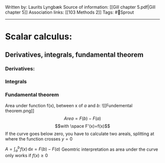 Written by: Laurits Lyngbæk
Source of information: [[Gill chapter 5.pdf|Gill chapter 5]] 
Association links: [[103 Methods 2]]
Tags: #🌿Sprout 
___
# Scalar calculus:
## Derivatives, integrals, fundamental theorem
### Derivatives:

### Integrals

### Fundamental theorem
Area under function f(x), between x of *a* and *b*:
![[Fundemental theorem.png]]
$$Area=F(b)-F(a)$$
$$with \space F'(x)=f(x)$$
If the curve goes below zero, you have to calculate two areals, splitting at where the function crosses $y=0$

$A=\int_a^b \! f(x) \, \mathrm{d}x= F(b) - F(a)$
Geomtric interpretation as area under the curve only works if $f(x) \geq 0$

